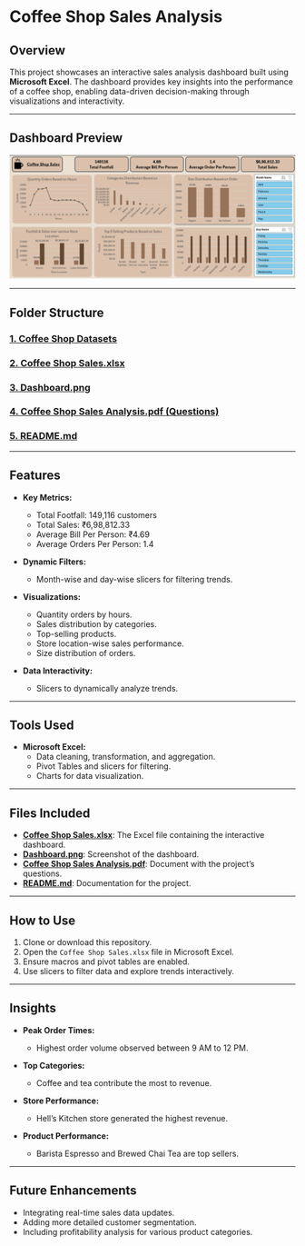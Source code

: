 
# Coffee Shop Sales Analysis

## Overview
This project showcases an interactive sales analysis dashboard built using **Microsoft Excel**. The dashboard provides key insights into the performance of a coffee shop, enabling data-driven decision-making through visualizations and interactivity.

---

## Dashboard Preview
![Dashboard](https://github.com/21BPS1591/Coffee-Shop-Analysis/blob/main/Dashboard1.png)

---

## Folder Structure

### [1. Coffee Shop Datasets](https://github.com/21BPS1591/Coffee-Shop-Analysis/blob/main/Coffee_Shop_Sales.xlsx)

### [2. Coffee Shop Sales.xlsx](https://github.com/21BPS1591/Coffee-Shop-Analysis/blob/main/Coffee%20Shop%20Sales.xlsx)

### [3. Dashboard.png](https://github.com/21BPS1591/Coffee-Shop-Analysis/blob/main/Dashboard1.png)

### [4. Coffee Shop Sales Analysis.pdf (Questions)](https://github.com/21BPS1591/Coffee-Shop-Analysis/blob/main/Coffee%20Shop%20Sales%20Analysis.pdf)

### [5. README.md](https://github.com/21BPS1591/Coffee-Shop-Analysis/blob/main/README.md)

---

## Features
- **Key Metrics:**
  - Total Footfall: 149,116 customers
  - Total Sales: ₹6,98,812.33
  - Average Bill Per Person: ₹4.69
  - Average Orders Per Person: 1.4

- **Dynamic Filters:**
  - Month-wise and day-wise slicers for filtering trends.

- **Visualizations:**
  - Quantity orders by hours.
  - Sales distribution by categories.
  - Top-selling products.
  - Store location-wise sales performance.
  - Size distribution of orders.

- **Data Interactivity:**
  - Slicers to dynamically analyze trends.

---

## Tools Used
- **Microsoft Excel:**
  - Data cleaning, transformation, and aggregation.
  - Pivot Tables and slicers for filtering.
  - Charts for data visualization.

---

## Files Included
- **[Coffee Shop Sales.xlsx](https://github.com/21BPS1591/Coffee-Shop-Analysis/blob/main/Coffee%20Shop%20Sales.xlsx)**: The Excel file containing the interactive dashboard.
- **[Dashboard.png](https://github.com/21BPS1591/Coffee-Shop-Analysis/blob/main/Dashboard1.png)**: Screenshot of the dashboard.
- **[Coffee Shop Sales Analysis.pdf](https://github.com/21BPS1591/Coffee-Shop-Analysis/blob/main/Coffee%20Shop%20Sales%20Analysis.pdf)**: Document with the project’s questions.
- **[README.md](https://github.com/21BPS1591/Coffee-Shop-Analysis/blob/main/README.md)**: Documentation for the project.

---

## How to Use
1. Clone or download this repository.
2. Open the `Coffee Shop Sales.xlsx` file in Microsoft Excel.
3. Ensure macros and pivot tables are enabled.
4. Use slicers to filter data and explore trends interactively.

---

## Insights
- **Peak Order Times:**
  - Highest order volume observed between 9 AM to 12 PM.

- **Top Categories:**
  - Coffee and tea contribute the most to revenue.

- **Store Performance:**
  - Hell’s Kitchen store generated the highest revenue.

- **Product Performance:**
  - Barista Espresso and Brewed Chai Tea are top sellers.

---

## Future Enhancements
- Integrating real-time sales data updates.
- Adding more detailed customer segmentation.
- Including profitability analysis for various product categories.
